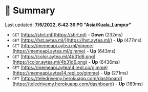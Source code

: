 # 📖 Summary
Last updated: **7/6/2022, 6:42:36 PG "Asia/Kuala_Lumpur"**

- `GET` [https://shrt.ml](https://shrt.ml) - **Down** (232ms)
- `GET` [https://hst.aytea.ml/](https://hst.aytea.ml/) - **Up** (477ms)
- `GET` [https://memeapi.aytea.ml/gimme](https://memeapi.aytea.ml/gimme) - **Up** (643ms)
- `GET` [https://color.aytea.ml/4b31d6.png](https://color.aytea.ml/4b31d6.png) - **Up** (6436ms)
- `GET` [https://memeapi.aytea14.repl.co/gimme](https://memeapi.aytea14.repl.co/gimme) - **Up** (271ms)
- `GET` [https://teledrivemy.herokuapp.com/dashboard](https://teledrivemy.herokuapp.com/dashboard) - **Up** (189ms)
